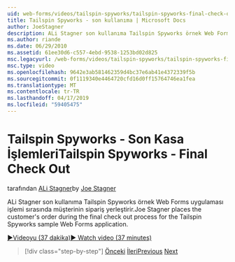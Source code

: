 ```yaml
---
uid: web-forms/videos/tailspin-spyworks/tailspin-spyworks-final-check-out
title: Tailspin Spyworks - son kullanıma | Microsoft Docs
author: JoeStagner
description: ALi Stagner son kullanıma Tailspin Spyworks örnek Web Forms uygulaması işlemi sırasında müşterinin sipariş yerleştirir.
ms.author: riande
ms.date: 06/29/2010
ms.assetid: 61ee30d6-c557-4ebd-9538-1253bd02d825
msc.legacyurl: /web-forms/videos/tailspin-spyworks/tailspin-spyworks-final-check-out
msc.type: video
ms.openlocfilehash: 9642e3ab581462359d4bc37e6ab41e4372339f5b
ms.sourcegitcommit: 0f1119340e4464720cfd16d0ff15764746ea1fea
ms.translationtype: MT
ms.contentlocale: tr-TR
ms.lasthandoff: 04/17/2019
ms.locfileid: "59405475"
---
```

# <a name="tailspin-spyworks---final-check-out"></a><span data-ttu-id="ff811-103">Tailspin Spyworks - Son Kasa İşlemleri</span><span class="sxs-lookup"><span data-stu-id="ff811-103">Tailspin Spyworks - Final Check Out</span></span>

<span data-ttu-id="ff811-104">tarafından [ALi Stagner](https://github.com/JoeStagner)</span><span class="sxs-lookup"><span data-stu-id="ff811-104">by [Joe Stagner](https://github.com/JoeStagner)</span></span>

<span data-ttu-id="ff811-105">ALi Stagner son kullanıma Tailspin Spyworks örnek Web Forms uygulaması işlemi sırasında müşterinin sipariş yerleştirir.</span><span class="sxs-lookup"><span data-stu-id="ff811-105">Joe Stagner places the customer's order during the final check out process for the Tailspin Spyworks sample Web Forms application.</span></span>

[<span data-ttu-id="ff811-106">&#9654;Videoyu (37 dakika)</span><span class="sxs-lookup"><span data-stu-id="ff811-106">&#9654; Watch video (37 minutes)</span></span>](https://channel9.msdn.com/Blogs/ASP-NET-Site-Videos/tailspin-spyworks-final-check-out)

> [!div class="step-by-step"]
> <span data-ttu-id="ff811-107">[Önceki](tailspin-spyworks-migrate-the-shopping-cart.md)
> [İleri](tailspin-spyworks-adding-user-product-reviews.md)</span><span class="sxs-lookup"><span data-stu-id="ff811-107">[Previous](tailspin-spyworks-migrate-the-shopping-cart.md)
[Next](tailspin-spyworks-adding-user-product-reviews.md)</span></span>
